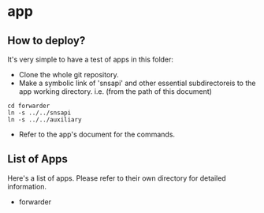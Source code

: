 app
====

How to deploy?
----

It's very simple to have a test of apps in this folder:
   * Clone the whole git repository. 
   * Make a symbolic link of 'snsapi' and other essential 
   subdirectoreis to the app working directory. 
   i.e. (from the path of this document) 
```
cd forwarder
ln -s ../../snsapi
ln -s ../../auxiliary
```
   * Refer to the app's document for the commands. 

List of Apps
----

Here's a list of apps. 
Please refer to their own directory for detailed information. 
   * forwarder
